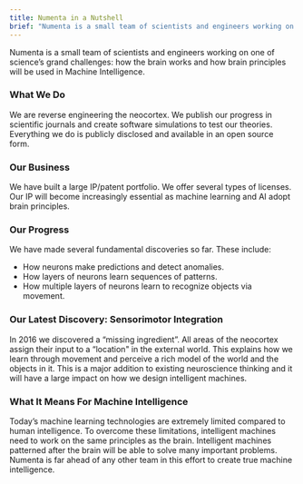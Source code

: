 ```yaml
---
title: Numenta in a Nutshell
brief: "Numenta is a small team of scientists and engineers working on one of science’s grand challenges - how the brain works and how brain principles will be used in Machine Intelligence."
---
```


Numenta is a small team of scientists and engineers working on one of science’s
grand challenges: how the brain works and how brain principles will be used in
Machine Intelligence.

### What We Do

We are reverse engineering the neocortex. We publish our progress in scientific
journals and create software simulations to test our theories. Everything we do
is publicly disclosed and available in an open source form.

### Our Business

We have built a large IP/patent portfolio. We offer several types of licenses.
Our IP will become increasingly essential as machine learning and AI adopt brain
principles.

### Our Progress

We have made several fundamental discoveries so far. These include:

- How neurons make predictions and detect anomalies.
- How layers of neurons learn sequences of patterns.
- How multiple layers of neurons learn to recognize objects via movement.

### Our Latest Discovery: Sensorimotor Integration

In 2016 we discovered a “missing ingredient”. All areas of the neocortex assign
their input to a “location" in the external world. This explains how we learn
through movement and perceive a rich model of the world and the objects in it.
This is a major addition to existing neuroscience thinking and it will have a
large impact on how we design intelligent machines.

### What It Means For Machine Intelligence

Today’s machine learning technologies are extremely limited compared to human
intelligence. To overcome these limitations, intelligent machines need to work
on the same principles as the brain. Intelligent machines patterned after the
brain will be able to solve many important problems. Numenta is far ahead of any
other team in this effort to create true machine intelligence.
